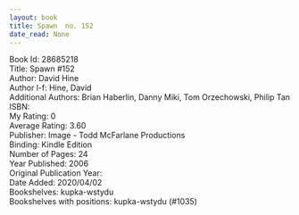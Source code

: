 ```yaml
---
layout: book
title: Spawn  no. 152
date_read: None
---
```


Book Id: 28685218<br />
Title: Spawn #152<br />
Author: David Hine<br />
Author l-f: Hine, David<br />
Additional Authors: Brian Haberlin, Danny Miki, Tom Orzechowski, Philip Tan<br />
ISBN: <br />
My Rating: 0<br />
Average Rating: 3.60<br />
Publisher: Image - Todd McFarlane Productions<br />
Binding: Kindle Edition<br />
Number of Pages: 24<br />
Year Published: 2006<br />
Original Publication Year: <br />
Date Added: 2020/04/02<br />
Bookshelves: kupka-wstydu<br />
Bookshelves with positions: kupka-wstydu (#1035)<br />

